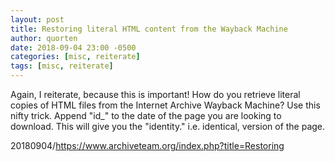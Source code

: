 ```yaml
---
layout: post
title: Restoring literal HTML content from the Wayback Machine
author: quorten
date: 2018-09-04 23:00 -0500
categories: [misc, reiterate]
tags: [misc, reiterate]
---
```


Again, I reiterate, because this is important!  How do you retrieve
literal copies of HTML files from the Internet Archive Wayback
Machine?  Use this nifty trick.  Append "id_" to the date of the page
you are looking to download.  This will give you the "identity."
i.e. identical, version of the page.

20180904/https://www.archiveteam.org/index.php?title=Restoring
